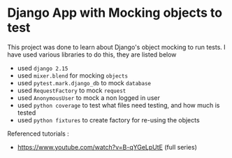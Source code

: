 # Django App with Mocking objects to test
This project was done to learn about Django's object mocking to run tests. I have used various libraries to do this, they are listed below

- used `django 2.15`
- used `mixer.blend` for mocking `objects`
- used `pytest.mark.django_db` to mock `database`
- used `RequestFactory` to mock `request`
- used `AnonymousUser` to mock a non logged in user
- used `python coverage` to test what files need testing, and how much is tested
- used `python fixtures` to create factory for re-using the objects

Referenced tutorials : 
- https://www.youtube.com/watch?v=B-qYGeLpUtE (full series)
